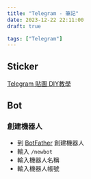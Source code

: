 ```yaml
---
title: "Telegram - 筆記"
date: 2023-12-22 22:11:00
draft: true

tags: ["Telegram"]
---
```


## Sticker
[Telegram 貼圖 DIY教學](https://www.youtube.com/watch?v=1E25Q6wQ5L8)

## Bot

### 創建機器人
- 到 [BotFather](https://telegram.me/BotFather) 創建機器人
- 輸入 `/newbot`
- 輸入機器人名稱
- 輸入機器人帳號